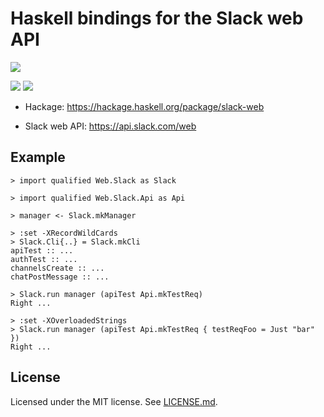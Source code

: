 # Haskell bindings for the Slack web API

[![][1]][0]

[![][3]][2]
[![][5]][4]

[0]: https://circleci.com/gh/jpvillaisaza/slack-web
[1]: https://circleci.com/gh/jpvillaisaza/slack-web.svg?style=svg
[2]: https://www.stackage.org/lts/package/slack-web
[3]: https://www.stackage.org/package/slack-web/badge/lts
[4]: https://www.stackage.org/nightly/package/slack-web
[5]: https://www.stackage.org/package/slack-web/badge/nightly

- Hackage: <https://hackage.haskell.org/package/slack-web>

- Slack web API: <https://api.slack.com/web>

## Example

```
> import qualified Web.Slack as Slack
```

```
> import qualified Web.Slack.Api as Api
```

```
> manager <- Slack.mkManager
```

```
> :set -XRecordWildCards
> Slack.Cli{..} = Slack.mkCli
apiTest :: ...
authTest :: ...
channelsCreate :: ...
chatPostMessage :: ...
```

```
> Slack.run manager (apiTest Api.mkTestReq)
Right ...
```

```
> :set -XOverloadedStrings
> Slack.run manager (apiTest Api.mkTestReq { testReqFoo = Just "bar" })
Right ...
```

## License

Licensed under the MIT license. See [LICENSE.md](LICENSE.md).
